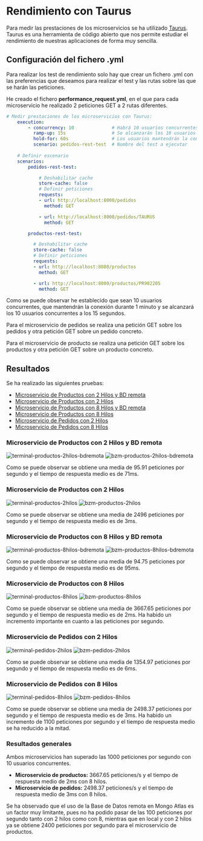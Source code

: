 # Rendimiento con Taurus

Para medir las prestaciones de los microservicios se ha utilizado [Taurus](https://gettaurus.org/). Taurus
 es una herramienta de código abierto que nos permite estudiar el rendimiento de nuestras aplicaciones
de forma muy sencilla.

## Configuración del fichero .yml

Para realizar los test de rendimiento solo hay que crear un fichero .yml con las preferencias que
deseamos para realizar el test y las rutas sobre las que se harán las peticiones.

He creado el fichero **performance_request.yml**, en el que para cada microservicio he realizado 2 peticiones
GET a 2 rutas diferentes.

```yml
# Medir prestaciones de los microservicios con Taurus:
    execution:
        - concurrency: 10              # Habrá 10 usuarios concurrentes
          ramp-up: 15s                 # Se alcanzarán los 10 usuarios en 15s
          hold-for: 60s                # Los usuarios mantendrán la conexión por 1m
          scenario: pedidos-rest-test  # Nombre del test a ejecutar
    
    # Definir escenario
    scenarios:
        pedidos-rest-test:

            # Deshabilitar cache
            store-cache: false
            # Definir peticiones
            requests:
            - url: http://localhost:8000/pedidos
              method: GET

            - url: http://localhost:8000/pedidos/TAURUS
              method: GET 

        productos-rest-test:

          # Deshabilitar cache
          store-cache: false
          # Definir peticiones
          requests:
          - url: http://localhost:8080/productos
            method: GET

          - url: http://localhost:8080/productos/PR902205
            method: GET
```

Como se puede observar he establecido que sean 10 usuarios concurrentes, que mantendrán la conexión durante
1 minuto y se alcanzará los 10 usuarios concurrentes a los 15 segundos.  

Para el microservicio de pedidos se realiza una petición GET sobre los pedidos y otra petición GET sobre
un pedido concreto.

Para el microservicio de producto se realiza una petición GET sobre los productos y otra petición GET sobre
un producto concreto.

## Resultados

Se ha realizado las siguientes pruebas:

- [Microservicio de Productos con 2 Hilos y BD remota](#microservicio-de-productos-con-2-hilos-y-bd-remota)
- [Microservicio de Productos con 2 Hilos](#microservicio-de-productos-con-2-hilos)
- [Microservicio de Productos con 8 Hilos y BD remota](#microservicio-de-productos-con-8-hilos-y-bd-remota)
- [Microservicio de Productos con 8 Hilos](#microservicio-de-productos-con-8-hilos)
- [Microservicio de Pedidos con 2 Hilos](#microservicio-de-pedidos-con-2-hilos)
- [Microservicio de Pedidos con 8 Hilos](#microservicio-de-pedidos-con-8-hilos)

### Microservicio de Productos con 2 Hilos y BD remota

![terminal-productos-2hilos-bdremota](https://github.com/toniMR/CC-GestionPedidos/blob/master/doc/img/taurus/terminal-productos-2hilos-bdremota.png)
![bzm-productos-2hilos-bdremota](https://github.com/toniMR/CC-GestionPedidos/blob/master/doc/img/taurus/bzm-productos-2hilos-bdremota.png)

Como se puede observar se obtiene una media de 95.91 peticiones por segundo y el tiempo de respuesta medio es de 71ms.

### Microservicio de Productos con 2 Hilos

![terminal-productos-2hilos](https://github.com/toniMR/CC-GestionPedidos/blob/master/doc/img/taurus/terminal-productos-2hilos.png)
![bzm-productos-2hilos](https://github.com/toniMR/CC-GestionPedidos/blob/master/doc/img/taurus/bzm-productos-2hilos.png)

Como se puede observar se obtiene una media de 2496 peticiones por segundo y el tiempo de respuesta medio es de 3ms.

### Microservicio de Productos con 8 Hilos y BD remota

![terminal-productos-8hilos-bdremota](https://github.com/toniMR/CC-GestionPedidos/blob/master/doc/img/taurus/terminal-productos-8hilos-bdremota.png)
![bzm-productos-8hilos-bdremota](https://github.com/toniMR/CC-GestionPedidos/blob/master/doc/img/taurus/bzm-productos-8hilos-bdremota.png)

Como se puede observar se obtiene una media de 94.75 peticiones por segundo y el tiempo de respuesta medio es de 95ms.

### Microservicio de Productos con 8 Hilos

![terminal-productos-8hilos](https://github.com/toniMR/CC-GestionPedidos/blob/master/doc/img/taurus/terminal-productos-8hilos.png)
![bzm-productos-8hilos](https://github.com/toniMR/CC-GestionPedidos/blob/master/doc/img/taurus/bzm-productos-8hilos.png)

Como se puede observar se obtiene una media de 3667.65 peticiones por segundo y el tiempo de respuesta medio es de 2ms. Ha
 habido un incremento importante en cuanto a las peticiones por segundo.

### Microservicio de Pedidos con 2 Hilos

![terminal-pedidos-2hilos](https://github.com/toniMR/CC-GestionPedidos/blob/master/doc/img/taurus/terminal-pedidos-2hilos.png)
![bzm-pedidos-2hilos](https://github.com/toniMR/CC-GestionPedidos/blob/master/doc/img/taurus/bzm-pedidos-2hilos.png)

Como se puede observar se obtiene una media de 1354.97 peticiones por segundo y el tiempo de respuesta medio es de 6ms.

### Microservicio de Pedidos con 8 Hilos

![terminal-pedidos-8hilos](https://github.com/toniMR/CC-GestionPedidos/blob/master/doc/img/taurus/terminal-pedidos-8hilos.png)
![bzm-pedidos-8hilos](https://github.com/toniMR/CC-GestionPedidos/blob/master/doc/img/taurus/bzm-pedidos-8hilos.png)

Como se puede observar se obtiene una media de 2498.37 peticiones por segundo y el tiempo de respuesta medio es de 3ms. Ha
 habido un incremento de 1100 peticiones por segundo y el tiempo de respuesta medio se ha reducido a la mitad.

### Resultados generales

Ambos microservicios han superado las 1000 peticiones por segundo con 10 usuarios concurrentes.

- **Microservicio de productos:** 3667.65 peticiones/s y el tiempo de respuesta medio de 2ms con 8 hilos.
- **Microservicio de pedidos:** 2498.37 peticiones/s y el tiempo de respuesta medio de 3ms con 8 hilos.

Se ha observado que el uso de la Base de Datos remota en Mongo Atlas es un factor muy limitante, pues no ha podido pasar
 de las 100 peticiones por segundo tanto con 2 hilos como con 8, mientras que en local y con 2 hilos ya se obtiene 2400 peticiones por segundo para
 el microservicio de productos.
